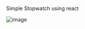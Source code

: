 Simple Stopwatch using react 

![image](https://github.com/user-attachments/assets/b7374029-95f0-4224-817b-c9bdb471e365)
